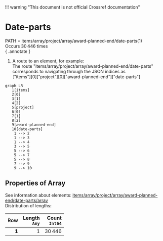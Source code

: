 !!! warning "This document is not official Crossref documentation"
# Date-parts
PATH = items/array/project/array/award-planned-end/date-parts(1)  
Occurs 30 446 times  
{ .annotate }

1. A route to an element, for example:  
   The route "items/array/project/array/award-planned-end/date-parts" corresponds to navigating through the JSON indices as  
   ["items"][0]["project"][0]["award-planned-end"]["date-parts"]  

```mermaid
graph LR
   1[items]
   2[0]
   3[1]
   4[2]
   5[project]
   6[0]
   7[1]
   8[2]
   9[award-planned-end]
   10[date-parts]
    1 --> 2
    1 --> 3
    1 --> 4
    3 --> 5
    5 --> 6
    5 --> 7
    5 --> 8
    7 --> 9
    9 --> 10
```


## Properties of Array
See information about elements: [items/array/project/array/award-planned-end/date-parts/array](array/index.md)  
Distribution of lengths:  

| **Row** | **Length**<br>`Any` | **Count**<br>`Int64` |
|--------:|--------------------:|---------------------:|
| **1**   | 1                   | 30 446               |

